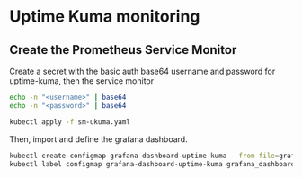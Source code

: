# Uptime Kuma monitoring

## Create the Prometheus Service Monitor

Create a secret with the basic auth base64 username and password for uptime-kuma, then the service monitor


```bash
echo -n "<username>" | base64
echo -n "<password>" | base64
```

```bash
kubectl apply -f sm-ukuma.yaml
```

Then, import and define the grafana dashboard.

```bash
kubectl create configmap grafana-dashboard-uptime-kuma --from-file=grafana-uk.json
kubectl label configmap grafana-dashboard-uptime-kuma grafana_dashboard="1"
```
